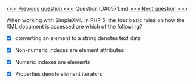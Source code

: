 [<<< Previous question <<<](0570.md)  Question ID#0571.md  [>>> Next question >>>](0572.md) 

When working with SimpleXML in PHP 5, the four basic rules on how the XML document is accessed are which of the following?




- [x]  converting an element to a string denotes text data

- [x]  Non-numeric indexes are element attributes

- [x]  Numeric indexes are elements

- [x]  Properties denote element iterators

